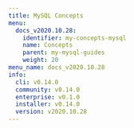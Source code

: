 ```yaml
---
title: MySQL Concepts
menu:
  docs_v2020.10.28:
    identifier: my-concepts-mysql
    name: Concepts
    parent: my-mysql-guides
    weight: 20
menu_name: docs_v2020.10.28
info:
  cli: v0.14.0
  community: v0.14.0
  enterprise: v0.1.0
  installer: v0.14.0
  version: v2020.10.28
---
```


